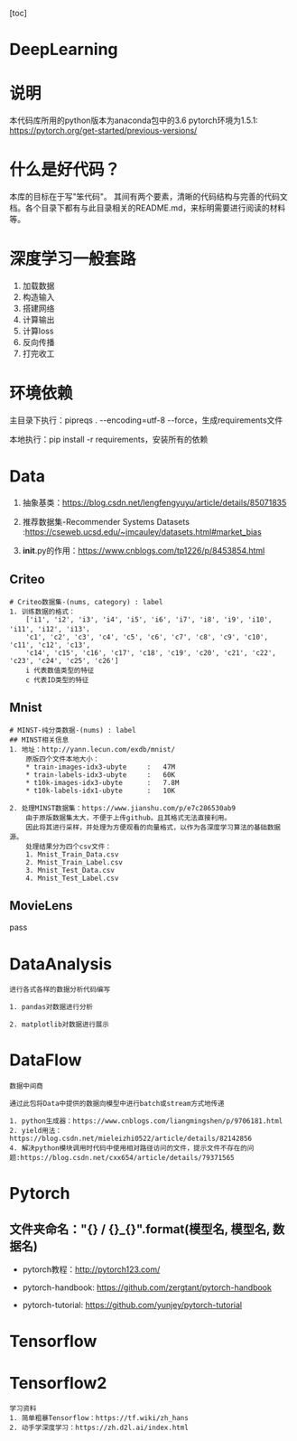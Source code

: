  [toc]
# DeepLearning

# 说明

本代码库所用的python版本为anaconda包中的3.6
pytorch环境为1.5.1: https://pytorch.org/get-started/previous-versions/

# 什么是好代码？

本库的目标在于写"笨代码"。
其间有两个要素，清晰的代码结构与完善的代码文档。各个目录下都有与此目录相关的README.md，来标明需要进行阅读的材料等。

# 深度学习一般套路

1. 加载数据
2. 构造输入
3. 搭建网络
4. 计算输出
5. 计算loss
6. 反向传播
7. 打完收工

# 环境依赖

主目录下执行：pipreqs . --encoding=utf-8 --force，生成requirements文件

本地执行：pip install -r requirements，安装所有的依赖

# Data

1. 抽象基类：https://blog.csdn.net/lengfengyuyu/article/details/85071835

2. 推荐数据集-Recommender Systems Datasets :https://cseweb.ucsd.edu/~jmcauley/datasets.html#market_bias

3. __init__.py的作用：https://www.cnblogs.com/tp1226/p/8453854.html

## Criteo

```
# Criteo数据集-(nums, category) : label
1. 训练数据的格式：
    ['i1', 'i2', 'i3', 'i4', 'i5', 'i6', 'i7', 'i8', 'i9', 'i10', 'i11', 'i12', 'i13'，
    'c1', 'c2', 'c3', 'c4', 'c5', 'c6', 'c7', 'c8', 'c9', 'c10', 'c11', 'c12', 'c13',
    'c14', 'c15', 'c16', 'c17', 'c18', 'c19', 'c20', 'c21', 'c22', 'c23', 'c24', 'c25', 'c26']
    i 代表数值类型的特征
    c 代表ID类型的特征
```

## Mnist

```
# MINST-纯分类数据-(nums) : label
## MINST相关信息
1. 地址：http://yann.lecun.com/exdb/mnist/
    原版四个文件本地大小：
    * train-images-idx3-ubyte     :   47M
    * train-labels-idx3-ubyte     :   60K
    * t10k-images-idx3-ubyte      :   7.8M
    * t10k-labels-idx1-ubyte      :   10K
    
2. 处理MINST数据集：https://www.jianshu.com/p/e7c286530ab9
    由于原版数据集太大，不便于上传github。且其格式无法直接利用。
    因此将其进行采样，并处理为方便观看的向量格式，以作为各深度学习算法的基础数据源。
    处理结果分为四个csv文件：
    1. Mnist_Train_Data.csv
    2. Mnist_Train_Label.csv
    3. Mnist_Test_Data.csv
    4. Mnist_Test_Label.csv
```

## MovieLens

pass

# DataAnalysis

```
进行各式各样的数据分析代码编写

1. pandas对数据进行分析

2. matplotlib对数据进行展示
```

# DataFlow

```
数据中间商

通过此包将Data中提供的数据向模型中进行batch或stream方式地传递

1. python生成器：https://www.cnblogs.com/liangmingshen/p/9706181.html
2. yield用法：https://blog.csdn.net/mieleizhi0522/article/details/82142856
4. 解决python模块调用时代码中使用相对路径访问的文件，提示文件不存在的问题:https://blog.csdn.net/cxx654/article/details/79371565
```

# Pytorch

## 文件夹命名："{} / {}_{}".format(模型名, 模型名, 数据名)

* pytorch教程：http://pytorch123.com/

* pytorch-handbook: https://github.com/zergtant/pytorch-handbook

* pytorch-tutorial: https://github.com/yunjey/pytorch-tutorial

# Tensorflow



# Tensorflow2

```
学习资料
1. 简单粗暴Tensorflow：https://tf.wiki/zh_hans
2. 动手学深度学习：https://zh.d2l.ai/index.html
```